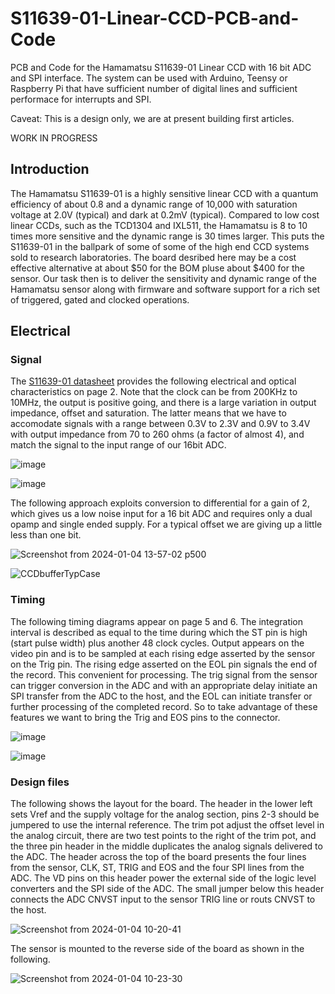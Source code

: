 # S11639-01-Linear-CCD-PCB-and-Code
PCB and Code for the Hamamatsu S11639-01 Linear CCD with 16 bit ADC and SPI interface.  The system can be used with Arduino, Teensy or Raspberry Pi that have sufficient number of digital lines and sufficient performace for interrupts and SPI.

Caveat:  This is a design only, we are at present building first articles.

WORK IN PROGRESS

## Introduction
The Hamamatsu S11639-01 is a highly sensitive linear CCD with a quantum efficiency of about 0.8 and a dynamic range of 10,000 with saturation voltage at 2.0V (typical) and dark at 0.2mV (typical).  Compared to low cost linear CCDs, such as the TCD1304 and IXL511, the Hamamatsu is 8 to 10 times more sensitive and the dynamic range is 30 times larger.  This puts the S11639-01 in the ballpark of some of some of the high end CCD systems sold to research laboratories.  The board desribed here may be a cost effective alternative at about $50 for the BOM pluse about $400 for the sensor.  Our task then is to deliver the sensitivity and dynamic range of the Hamamatsu sensor along with firmware and software support for a rich set of triggered, gated and clocked operations.

## Electrical
### Signal
The [S11639-01 datasheet](https://www.hamamatsu.com/content/dam/hamamatsu-photonics/sites/documents/99_SALES_LIBRARY/ssd/s11639-01_kmpd1163e.pdf) provides the following electrical and optical characteristics on page 2.  Note that the clock can be from 200KHz to 10MHz, the output is positive going, and there is a large variation in output impedance, offset and saturation.   The latter means that we have to accomodate signals with a range between 0.3V to 2.3V and 0.9V to 3.4V with output impedance from 70 to 260 ohms (a factor of almost 4), and match the signal to the input range of our 16bit ADC.

![image](https://github.com/drmcnelson/S11639-01-Linear-CCD-PCB-and-Code/assets/38619857/998c54a0-a48c-4cc0-90cc-10f83ad4ebfb)

![image](https://github.com/drmcnelson/S11639-01-Linear-CCD-PCB-and-Code/assets/38619857/2956b1a0-4789-4691-9a65-d3e1a5f0222f)

The following approach exploits conversion to differential for a gain of 2, which gives us a low noise input for a 16 bit ADC and requires only a dual opamp and single ended supply.  For a typical offset we are giving up a little less than one bit.

![Screenshot from 2024-01-04 13-57-02 p500](https://github.com/drmcnelson/S11639-01-Linear-CCD-PCB-and-Code/assets/38619857/e99c93ef-fd4c-4e27-9c6f-1f5811697b57)

![CCDbufferTypCase](https://github.com/drmcnelson/S11639-01-Linear-CCD-PCB-and-Code/assets/38619857/d2938130-6e73-46d5-802d-ec7fc1c31b6b)

### Timing
The following timing diagrams appear on page 5 and 6. The integration interval is described as equal to the time during which the ST pin is high (start pulse width) plus another 48 clock cycles.  Output appears on the video pin and is to be sampled at each rising edge asserted by the sensor on the Trig pin.  The rising edge asserted on the EOL pin signals the end of the record.  This convenient for processing. The trig signal from the sensor can trigger conversion in the ADC and with an appropriate delay initiate an SPI transfer from the ADC to the host, and the EOL can initiate transfer or further processing of the completed record.  So to take advantage of these features we want to bring the Trig and EOS pins to the connector.

![image](https://github.com/drmcnelson/S11639-01-Linear-CCD-PCB-and-Code/assets/38619857/309ec305-8dee-475f-9f3f-8bd6a03be575)

![image](https://github.com/drmcnelson/S11639-01-Linear-CCD-PCB-and-Code/assets/38619857/2908a0fc-5c88-4da0-84a4-8e4f050bc7ad)

### Design files
The following shows the layout for the board.   The header in the lower left sets Vref and the supply voltage for the analog section, pins 2-3 should be jumpered to use the internal reference.  The trim pot adjust the offset level in the analog circuit, there are two test points to the right of the trim pot, and the three pin header in the middle duplicates the analog signals delivered to the ADC. The header across the top of the board presents the four lines from the sensor, CLK, ST, TRIG and EOS and the four SPI lines from the ADC. The VD pins on this header power the external side of the logic level converters and the SPI side of the ADC.   The small jumper below this header connects the ADC CNVST input to the sensor TRIG line or routs CNVST to the host. 

![Screenshot from 2024-01-04 10-20-41](https://github.com/drmcnelson/S11639-01-Linear-CCD-PCB-and-Code/assets/38619857/28649053-fdd7-4f8d-8f97-63fbb6c821ae)

The sensor is mounted to the reverse side of the board as shown in the following.

![Screenshot from 2024-01-04 10-23-30](https://github.com/drmcnelson/S11639-01-Linear-CCD-PCB-and-Code/assets/38619857/04e5b704-4752-414b-a01d-ac059fea0315)





